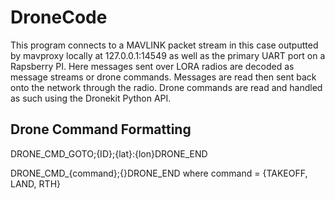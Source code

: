 # DroneCode
This program connects to a MAVLINK packet stream in this case outputted by mavproxy locally at 127.0.0.1:14549 as well as the primary UART port on a Rapsberry PI. Here messages sent over LORA radios are decoded as message streams or drone commands. Messages are read then sent back onto the network through the radio. Drone commands are read and handled as such using the Dronekit Python API. 
## Drone Command Formatting
DRONE_CMD_GOTO;{ID};{lat}:{lon}DRONE_END

DRONE_CMD_{command};{}DRONE_END where command = {TAKEOFF, LAND, RTH}
